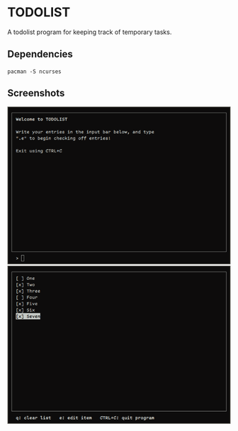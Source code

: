 # TODOLIST
A todolist program for keeping track of temporary tasks.

## Dependencies
```
pacman -S ncurses
```

## Screenshots
![TODOLIST Input](assets/todolist-input.png)
![TODOLIST Select](assets/todolist-select.png)
